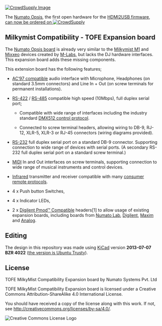 
[![CrowdSupply Image](http://planet.timvideos.us/numato-opsis-crowdfunding-campaign-master/badge.png)](https://www.crowdsupply.com/numato-lab/opsis)

The <a href="http://hdmi2usb.tv/numato-opsis">Numato Opsis</a>, the first open hardware for the
<a href="http://hdmi2usb.tv">HDMI2USB firmware</a>,
<a href="https://www.crowdsupply.com/numato-lab/opsis">can now be ordered on 
 ![CrowdSupply](https://www.crowdsupply.com/_teal/images/crowd-supply-logo-dark.png)
</a>

## Milkymist Compatibility - TOFE Expansion board

The [Numato Opsis board](https://www.crowdsupply.com/numato-lab/opsis) is
already very similar to the [Milkymist M1](http://m-labs.hk/m1.html) and 
[Mixxeo](http://m-labs.hk/mixxeo.html) devices created by
[M-Labs](http://m-labs.hk/), but lacks the DJ hardware interfaces. This
expansion board adds these missing components.

This extension board has the following features;

 * [AC‘97 compatible](https://en.wikipedia.org/wiki/AC%2797)
   audio interface with Microphone, Headphones (on standard 3.5mm connectors)
   and Line In + Out (on screw terminals for permanent installations).

 * [RS-422](https://en.wikipedia.org/wiki/RS-422) / [RS-485](https://en.wikipedia.org/wiki/RS-485)
   compatible high speed (10Mbps), full duplex serial port;

    * Compatible with wide range of interfaces including the industry standard
      [DMX512 control protocol](https://en.wikipedia.org/wiki/DMX512).

    * Connected to screw terminal headers, allowing wiring to DB-9, RJ-12,
      XLR-5, XLR-3 or RJ-45 connectors (wiring diagrams provided).

 * [RS-232](https://en.wikipedia.org/wiki/RS-232) full duplex serial port on a
   standard DB-9 connector. Supporting connection to wide range of devices with
   serial ports. (A secondary RS-232 full duplex serial port on a standard
   screw terminal.)

 * [MIDI](https://en.wikipedia.org/wiki/MIDI) In and Out interfaces on screw
   terminals, supporting connection to wide range of musical instruments and
   control devices.

 * [Infrared](https://learn.adafruit.com/ir-sensor/ir-remote-signals)
   transmitter and receiver compatible with many 
   [consumer remote protocols](https://en.wikipedia.org/wiki/Consumer_IR).

 * 4 x Push button Switches,
 * 4 x Indicator LEDs,

 * 2 x [Digilent Pmod™ Compatible](http://www.digilentinc.com/Pmods/licensing.cfm)
   headers[1] to allow usage of existing expansion boards,
   including boards from 
   [Numato Lab](http://numato.com/fpga-boards/filter/cat/expansion-modules.html?limit=30),
   [Digilent](http://digilentinc.com/pmods),
   [Maxim](https://www.maximintegrated.com/en/design/design-technology/fpga-design-resources/pmod-compatible-plug-in-peripheral-modules.html) and 
   [Analog](https://wiki.analog.com/resources/alliances/xilinx#pmods).

## Editing

The design in this repository was made using [KiCad](http://www.kicad-pcb.org/)
version **2013-07-07 BZR 4022**
([the version is Ubuntu Trusty](http://packages.ubuntu.com/trusty/kicad)).

## License

TOFE MilkyMist Compatibility Expansion board by Numato Systems Pvt. Ltd

TOFE MilkyMist Compatibility Expansion board is licensed under a
Creative Commons Attribution-ShareAlike 4.0 International License.

You should have received a copy of the license along with this
work. If not, see <http://creativecommons.org/licenses/by-sa/4.0/>.

![Creative Commons License Logo](https://i.creativecommons.org/l/by-sa/4.0/88x31.png)
